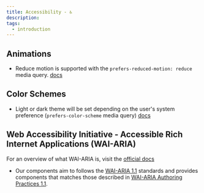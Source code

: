 ```yaml
---
title: Accessibility - ♿
description:
tags:
  - introduction
---
```


<DocHeader props={props}/>

## Animations

- Reduce motion is supported with the `prefers-reduced-motion: reduce` media
  query.
  [docs](https://developer.mozilla.org/en-US/docs/Web/CSS/Media_Queries/Using_Media_Queries_for_Accessibility#reduced_motion)

## Color Schemes

- Light or dark theme will be set depending on the user's system preference
  (`prefers-color-scheme` media query)
  [docs](https://developer.mozilla.org/en-US/docs/Web/CSS/@media/prefers-color-scheme)

## Web Accessibility Initiative - Accessible Rich Internet Applications (WAI-ARIA)

For an overview of what WAI-ARIA is, visit the
[official docs](https://www.w3.org/WAI/standards-guidelines/aria/)

- Our components aim to follows the
  [WAI-ARIA 1.1](https://www.w3.org/TR/wai-aria/) standards and provides
  components that matches those described in
  [WAI-ARIA Authoring Practices 1.1](https://www.w3.org/TR/wai-aria-practices/).
